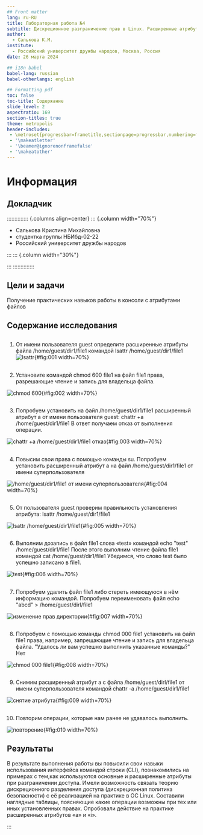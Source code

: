 ```yaml
---
## Front matter
lang: ru-RU
title: Лабораторная работа №4
subtitle: Дискреционное разграничение прав в Linux. Расширенные атрибуты
author:
  - Салькова К.М.
institute:
  - Российский университет дружбы народов, Москва, Россия
date: 26 марта 2024

## i18n babel
babel-lang: russian
babel-otherlangs: english

## Formatting pdf
toc: false
toc-title: Содержание
slide_level: 2
aspectratio: 169
section-titles: true
theme: metropolis
header-includes:
 - \metroset{progressbar=frametitle,sectionpage=progressbar,numbering=fraction}
 - '\makeatletter'
 - '\beamer@ignorenonframefalse'
 - '\makeatother'
---
```


# Информация

## Докладчик

:::::::::::::: {.columns align=center}
::: {.column width="70%"}

  * Салькова Кристина Михайловна
  * студентка группы НБИбд-02-22
  * Российский университет дружбы народов
  
:::
::: {.column width="30%"}


:::
::::::::::::::


## Цели и задачи

Получение практических навыков работы в консоли с атрибутами файлов 

## Содержание исследования

## 
1. От имени пользователя guest определите расширенные атрибуты файла /home/guest/dir1/file1 командой lsattr /home/guest/dir1/file1
![lsattr](image/1.png){#fig:001 width=70%}

## 
2. Установите командой
chmod 600 file1
на файл file1 права, разрешающие чтение и запись для владельца файла.

![сhmod 600](image/2.png){#fig:002 width=70%}

## 
3. Попробуем установить на файл /home/guest/dir1/file1 расширенный атрибут a от имени пользователя guest:
chattr +a /home/guest/dir1/file1
В ответ получаем отказ от выполнения операции.

![chattr +a /home/guest/dir1/file1 отказ](image/3.png){#fig:003 width=70%}

## 
4. Повысим свои права с помощью команды su. Попробуем установить расширенный атрибут a на файл /home/guest/dir1/file1 от имени суперпользователя 

![/home/guest/dir1/file1 от имени суперпользователя](image/5.png){#fig:004 width=70%}

## 
5. От пользователя guest проверим правильность установления атрибута:
lsattr /home/guest/dir1/file1 

![lsattr /home/guest/dir1/file1 ](image/5.png){#fig:005 width=70%}

## 
6. Выполним дозапись в файл file1 слова «test» командой
echo "test" /home/guest/dir1/file1
После этого выполним чтение файла file1 командой
cat /home/guest/dir1/file1
Убедимся, что слово test было успешно записано в file1. 

![test](image/6.png){#fig:006 width=70%}

## 

7. Попробуем удалить файл file1 либо стереть имеющуюся в нём информацию командой. Попробуем переименовать файл
echo "abcd" > /home/guest/dirl/file1 

![изменение прав директории](image/7.png){#fig:007 width=70%}

## 
8. Попробуем с помощью команды chmod 000 file1 установить на файл file1 права, например, запрещающие чтение и запись для владельца файла. "Удалось ли вам успешно выполнить указанные команды?" Нет 

![chmod 000 file1](image/8.png){#fig:008 width=70%}

## 
9. Снимим расширенный атрибут a с файла /home/guest/dirl/file1 от имени суперпользователя командой
chattr -a /home/guest/dir1/file1 

![снятие атрибута](image/9.png){#fig:009 width=70%}

## 
10. Повторим операции, которые нам ранее не удавалось выполнить. 

![повторение](image/10.png){#fig:010 width=70%}

## Результаты

В результате выполнения работы вы повысили свои навыки использования интерфейса командой строки (CLI), познакомились на примерах с тем,как используются основные и расширенные атрибуты при разграничении доступа. Имели возможность связать теорию дискреционного разделения доступа (дискреционная политика безопасности) с её реализацией на практике в ОС Linux. Составили наглядные таблицы, поясняющие какие операции возможны при тех или иных установленных правах. Опробовали действие на практике расширенных атрибутов «а» и «i».

:::
